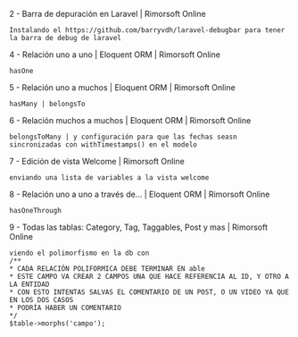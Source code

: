 2 - Barra de depuración en Laravel | Rimorsoft Online

    Instalando el https://github.com/barryvdh/laravel-debugbar para tener la barra de debug de laravel


4 - Relación uno a uno | Eloquent ORM | Rimorsoft Online

    hasOne

5 - Relación uno a muchos | Eloquent ORM | Rimorsoft Online

    hasMany | belongsTo

6 - Relación muchos a muchos | Eloquent ORM | Rimorsoft Online

    belongsToMany | y configuración para que las fechas seasn sincronizadas con withTimestamps() en el modelo

7 - Edición de vista Welcome | Rimorsoft Online
    
    enviando una lista de variables a la vista welcome

8 - Relación uno a uno a través de... | Eloquent ORM | Rimorsoft Online

    hasOneThrough

9 - Todas las tablas: Category, Tag, Taggables, Post y mas | Rimorsoft Online

    viendo el polimorfismo en la db con
    /**
    * CADA RELACIÓN POLIFORMICA DEBE TERMINAR EN able
    * ESTE CAMPO VA CREAR 2 CAMPOS UNA QUE HACE REFERENCIA AL ID, Y OTRO A LA ENTIDAD
    * CON ESTO INTENTAS SALVAS EL COMENTARIO DE UN POST, O UN VIDEO YA QUE EN LOS DOS CASOS
    * PODRÍA HABER UN COMENTARIO
    */
    $table->morphs('campo');
